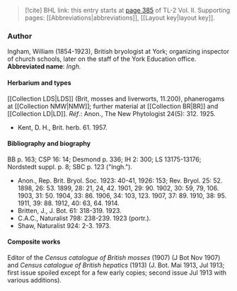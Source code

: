> [!cite] BHL link: this entry starts at [page 385](https://www.biodiversitylibrary.org/page/33068627) of TL-2 Vol. II.
> Supporting pages: [[Abbreviations|abbreviations]], [[Layout key|layout key]].

### Author

Ingham, William (1854-1923), British bryologist at York; organizing inspector of church schools, later on the staff of the York Education office.
**Abbreviated name**: *Ingh.*

#### Herbarium and types

[[Collection LDS|LDS]] (Brit, mosses and liverworts, 11.200), phanerogams at [[Collection NMW|NMW]]; further material at [[Collection BR|BR]] and [[Collection LD|LD]].
*Réf*.: Anon., The New Phytologist 24(5): 312. 1925.
- Kent, D. H., Brit. herb. 61. 1957.

#### Bibliography and biography

BB p. 163; CSP 16: 14; Desmond p. 336; IH 2: 300; LS 13175-13176; Nordstedt suppl. p. 8; SBC p. 123 ("Ingh.").
- Anon., Rep. Brit. Bryol. Soc. 1923: 40-41, 1926: 153; Rev. Bryol. 25: 52. 1898, 26: 53. 1899, 28: 21, 24, 42. 1901, 29: 90. 1902, 30: 59, 79, 106. 1903, 31: 50. 1904, 33: 86. 1906, 34: 103, 123. 1907, 37: 89. 1910, 38: 95. 1911, 39: 88. 1912, 40: 63, 64. 1914.
- Britten, J., J. Bot. 61: 318-319. 1923.
- C.A.C., Naturalist 798: 238-239. 1923 (portr.).
- Shaw, Naturalist 924: 2-3. 1973.

#### Composite works

Editor of the *Census catalogue of British mosses* (1907) (J Bot Nov 1907) and *Census catalogue of British hepatics* (1913) (J. Bot. Mai 1913, Jul 1913; first issue spoiled except for a few early copies; second issue Jul 1913 with various additions).

